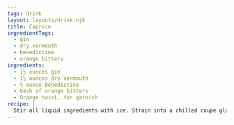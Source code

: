 ```yaml
---
tags: drink
layout: layouts/drink.njk
title: Caprice
ingredientTags:
  - gin
  - dry vermouth
  - benedictine
  - orange bitters
ingredients:
  - 1½ ounces gin
  - 1½ ounces dry vermouth
  - ½ ounce Bénédictine
  - Dash of orange bitters
  - Orange twist, for garnish
recipe: |
  Stir all liquid ingredients with ice. Strain into a chilled coupe glass. Garnish with an orange twist
---
```

